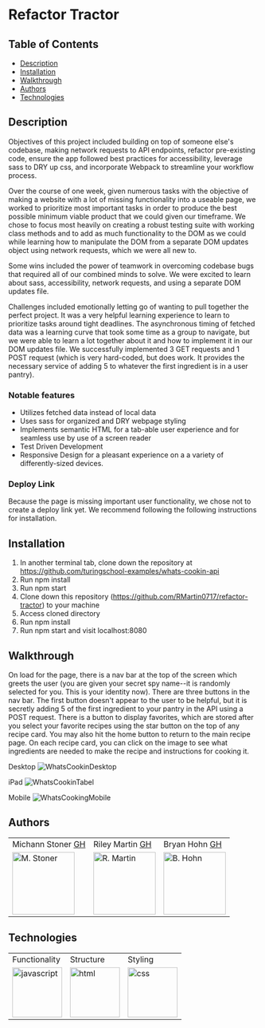 # Refactor Tractor

## Table of Contents
* [Description](#description)
* [Installation](#installation)
* [Walkthrough](#walkthrough)
* [Authors](#authors)
* [Technologies](#technologies)

## Description

Objectives of this project included building on top of someone else's codebase, making network requests to API endpoints, refactor pre-existing code, ensure the app followed best practices for accessibility, leverage  sass to DRY up css, and incorporate Webpack to streamline your workflow process.

Over the course of one week, given numerous tasks with the objective of making a website with a lot of missing functionality into a useable page, we worked to prioritize most important tasks in order to produce the best possible minimum viable product that we could given our timeframe. We chose to focus most heavily on creating a robust testing suite with working class methods and to add as much functionality to the DOM as we could while learning how to manipulate the DOM from a separate DOM updates object using network requests, which we were all new to.

Some wins included the power of teamwork in overcoming codebase bugs that required all of our combined minds to solve. We were excited to learn about sass, accessibility, network requests, and using a separate DOM updates file.

Challenges included emotionally letting go of wanting to pull together the perfect project. It was a very helpful learning experience to learn to prioritize tasks around tight deadlines. The asynchronous timing of fetched data was a learning curve that took some time as a group to navigate, but we were able to learn a lot together about it and how to implement it in our DOM updates file. We successfully implemented 3 GET requests and 1 POST request (which is very hard-coded, but does work. It provides the necessary service of adding 5 to whatever the first ingredient is in a user pantry).

### Notable features
* Utilizes fetched data instead of local data
* Uses sass for organized and DRY webpage styling
* Implements semantic HTML for a tab-able user experience and for seamless use by use of a screen reader
* Test Driven Development
* Responsive Design for a pleasant experience on a a variety of differently-sized devices.

### Deploy Link
Because the page is missing important user functionality, we chose not to create a deploy link yet. We recommend following the following instructions for installation.


## Installation
1. In another terminal tab, clone down the repository at https://github.com/turingschool-examples/whats-cookin-api
2. Run npm install
3. Run npm start
4. Clone down this repository (https://github.com/RMartin0717/refactor-tractor) to your machine
5. Access cloned directory
6. Run npm install
7. Run npm start and visit localhost:8080


## Walkthrough
On load for the page, there is a nav bar at the top of the screen which greets the user (you are given your secret spy name--it is randomly selected for you. This is your identity now). There are three buttons in the nav bar. The first button doesn't appear to the user to be helpful, but it is secretly adding 5 of the first ingredient to your pantry in the API using a POST request. There is a button to display favorites, which are stored after you select your favorite recipes using the star button on the top of any recipe card. You  may also hit the home button to return to the main recipe page. On each recipe card, you can click on the image to see what ingredients are needed to make the recipe and instructions for cooking it.

Desktop
![WhatsCookinDesktop](https://user-images.githubusercontent.com/71860165/115471340-0b164380-a1f5-11eb-83d7-82ae6b082180.gif)

iPad
![WhatsCookinTabel](https://user-images.githubusercontent.com/71860165/115471358-11a4bb00-a1f5-11eb-86bb-97a81de8f2e4.gif)

Mobile
![WhatsCookingMobile](https://user-images.githubusercontent.com/71860165/115471451-3dc03c00-a1f5-11eb-88a3-ec5e94a61e7d.gif)



## Authors
<table>
    <tr>
        <td> Michann Stoner <a href="https://github.com/michannstoner">GH</td>
        <td> Riley Martin <a href="https://github.com/RMartin0717">GH</td>
        <td> Bryan Hohn <a href="https://github.com/bhohnco">GH</td>
    </tr>
    </tr>
        <td><img src="https://avatars.githubusercontent.com/u/74980483?s=400&u=666d5f139d0c221d8555a16e7f1b99069b6b9b0b&v=4" alt="M. Stoner" width="125" height="auto" /></td>
        <td><img src="https://avatars.githubusercontent.com/u/76501236?s=460&u=56de3268b98bd73447d785601176518e3cd0141c&v=4" alt="R. Martin" width="125" height="auto" /></td>
        <td><img src="https://avatars.githubusercontent.com/u/75702270?s=460&u=421bb225c458388a212f290378351ab7e30e5e10&v=4" alt="B. Hohn" width="125" height="auto" /></td>
    </tr>
</table>

## Technologies
<table>
    <tr>
        <td>Functionality</td>
        <td>Structure</td>
        <td>Styling</td>
    </tr>
    </tr>
        <td><img src="./images/js-icon.png" alt="javascript" width="100" height="auto" /></td>
        <td><img src="./images/html-logo.png" alt="html" width="100" height="auto" /></td>
        <td><img src="./images/css-logo.png" alt="css" width="100" height="auto" /></td>
    </tr>
</table>
